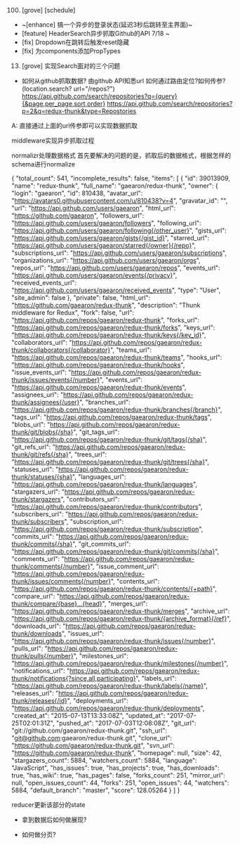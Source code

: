 100. [grove] [schedule]
+ ~[enhance] 搞一个异步的登录状态(延迟3秒后跳转至主界面)~
+ [feature] HeaderSearch异步抓取Github的API 7/18 ~
+ [fix] Dropdown在跳转后触发reset隐藏
+ [fix] 为components添加PropTypes

13. [grove] 实现Search面对的三个问题
+ 如何从github抓取数据?
由github API知悉url
  如何通过路由定位?如何传参?(location.search? url="/repos?")
  https://api.github.com/search/repositories?q={query}{&page,per_page,sort,order}
  https://api.github.com/search/repositories?p=2&q=redux-thunk&type=Repostories

A: 直接通过上面的url传参即可以实现数据抓取

middleware实现异步抓取过程

normalizr处理数据格式
  首先要解决的问题的是，抓取后的数据格式，根据怎样的schema进行normalize

  {
  "total_count": 541,
  "incomplete_results": false,
  "items": [
    {
      "id": 39013909,
      "name": "redux-thunk",
      "full_name": "gaearon/redux-thunk",
      "owner": {
        "login": "gaearon",
        "id": 810438,
        "avatar_url": "https://avatars0.githubusercontent.com/u/810438?v=4",
        "gravatar_id": "",
        "url": "https://api.github.com/users/gaearon",
        "html_url": "https://github.com/gaearon",
        "followers_url": "https://api.github.com/users/gaearon/followers",
        "following_url": "https://api.github.com/users/gaearon/following{/other_user}",
        "gists_url": "https://api.github.com/users/gaearon/gists{/gist_id}",
        "starred_url": "https://api.github.com/users/gaearon/starred{/owner}{/repo}",
        "subscriptions_url": "https://api.github.com/users/gaearon/subscriptions",
        "organizations_url": "https://api.github.com/users/gaearon/orgs",
        "repos_url": "https://api.github.com/users/gaearon/repos",
        "events_url": "https://api.github.com/users/gaearon/events{/privacy}",
        "received_events_url": "https://api.github.com/users/gaearon/received_events",
        "type": "User",
        "site_admin": false
      },
      "private": false,
      "html_url": "https://github.com/gaearon/redux-thunk",
      "description": "Thunk middleware for Redux",
      "fork": false,
      "url": "https://api.github.com/repos/gaearon/redux-thunk",
      "forks_url": "https://api.github.com/repos/gaearon/redux-thunk/forks",
      "keys_url": "https://api.github.com/repos/gaearon/redux-thunk/keys{/key_id}",
      "collaborators_url": "https://api.github.com/repos/gaearon/redux-thunk/collaborators{/collaborator}",
      "teams_url": "https://api.github.com/repos/gaearon/redux-thunk/teams",
      "hooks_url": "https://api.github.com/repos/gaearon/redux-thunk/hooks",
      "issue_events_url": "https://api.github.com/repos/gaearon/redux-thunk/issues/events{/number}",
      "events_url": "https://api.github.com/repos/gaearon/redux-thunk/events",
      "assignees_url": "https://api.github.com/repos/gaearon/redux-thunk/assignees{/user}",
      "branches_url": "https://api.github.com/repos/gaearon/redux-thunk/branches{/branch}",
      "tags_url": "https://api.github.com/repos/gaearon/redux-thunk/tags",
      "blobs_url": "https://api.github.com/repos/gaearon/redux-thunk/git/blobs{/sha}",
      "git_tags_url": "https://api.github.com/repos/gaearon/redux-thunk/git/tags{/sha}",
      "git_refs_url": "https://api.github.com/repos/gaearon/redux-thunk/git/refs{/sha}",
      "trees_url": "https://api.github.com/repos/gaearon/redux-thunk/git/trees{/sha}",
      "statuses_url": "https://api.github.com/repos/gaearon/redux-thunk/statuses/{sha}",
      "languages_url": "https://api.github.com/repos/gaearon/redux-thunk/languages",
      "stargazers_url": "https://api.github.com/repos/gaearon/redux-thunk/stargazers",
      "contributors_url": "https://api.github.com/repos/gaearon/redux-thunk/contributors",
      "subscribers_url": "https://api.github.com/repos/gaearon/redux-thunk/subscribers",
      "subscription_url": "https://api.github.com/repos/gaearon/redux-thunk/subscription",
      "commits_url": "https://api.github.com/repos/gaearon/redux-thunk/commits{/sha}",
      "git_commits_url": "https://api.github.com/repos/gaearon/redux-thunk/git/commits{/sha}",
      "comments_url": "https://api.github.com/repos/gaearon/redux-thunk/comments{/number}",
      "issue_comment_url": "https://api.github.com/repos/gaearon/redux-thunk/issues/comments{/number}",
      "contents_url": "https://api.github.com/repos/gaearon/redux-thunk/contents/{+path}",
      "compare_url": "https://api.github.com/repos/gaearon/redux-thunk/compare/{base}...{head}",
      "merges_url": "https://api.github.com/repos/gaearon/redux-thunk/merges",
      "archive_url": "https://api.github.com/repos/gaearon/redux-thunk/{archive_format}{/ref}",
      "downloads_url": "https://api.github.com/repos/gaearon/redux-thunk/downloads",
      "issues_url": "https://api.github.com/repos/gaearon/redux-thunk/issues{/number}",
      "pulls_url": "https://api.github.com/repos/gaearon/redux-thunk/pulls{/number}",
      "milestones_url": "https://api.github.com/repos/gaearon/redux-thunk/milestones{/number}",
      "notifications_url": "https://api.github.com/repos/gaearon/redux-thunk/notifications{?since,all,participating}",
      "labels_url": "https://api.github.com/repos/gaearon/redux-thunk/labels{/name}",
      "releases_url": "https://api.github.com/repos/gaearon/redux-thunk/releases{/id}",
      "deployments_url": "https://api.github.com/repos/gaearon/redux-thunk/deployments",
      "created_at": "2015-07-13T13:33:08Z",
      "updated_at": "2017-07-25T02:01:31Z",
      "pushed_at": "2017-07-03T12:08:08Z",
      "git_url": "git://github.com/gaearon/redux-thunk.git",
      "ssh_url": "git@github.com:gaearon/redux-thunk.git",
      "clone_url": "https://github.com/gaearon/redux-thunk.git",
      "svn_url": "https://github.com/gaearon/redux-thunk",
      "homepage": null,
      "size": 42,
      "stargazers_count": 5884,
      "watchers_count": 5884,
      "language": "JavaScript",
      "has_issues": true,
      "has_projects": true,
      "has_downloads": true,
      "has_wiki": true,
      "has_pages": false,
      "forks_count": 251,
      "mirror_url": null,
      "open_issues_count": 44,
      "forks": 251,
      "open_issues": 44,
      "watchers": 5884,
      "default_branch": "master",
      "score": 128.05264
    }
  ]
}



reducer更新该部分的state

+ 拿到数据后如何做展现?

+ 如何做分页?
